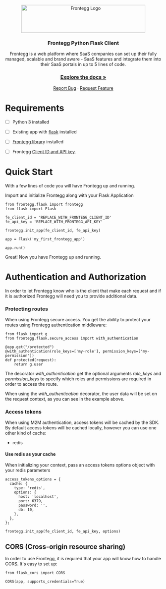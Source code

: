 <br />
<div align="center">
<img src="https://fronteggstuff.blob.core.windows.net/frongegg-logos/logo-transparent.png" alt="Frontegg Logo" width="400" height="90">

<h3 align="center">Frontegg Python Flask Client</h3>

  <p align="center">
    Frontegg is a web platform where SaaS companies can set up their fully managed, scalable and brand aware - SaaS features and integrate them into their SaaS portals in up to 5 lines of code.
    <br />
    <h3><a href="https://docs.frontegg.com/docs/using-frontegg-sdk"><strong>Explore the docs »</strong></a></h3>
    <a href="https://github.com/frontegg/python-sdk/issues">Report Bug</a>
    ·
    <a href="https://github.com/frontegg/python-sdk/issues">Request Feature</a>
  </p>
</div>
  
# Requirements  

 - [ ] Python 3 installed
 - [ ] Existing app with [flask](https://pypi.org/project/Flask/) installed
 - [ ] [Frontegg library](https://pypi.org/project/frontegg/) installed
 - [ ] Frontegg [Client ID and API key](https://portal.frontegg.com/administration).


# Quick Start

With a few lines of code you will have Frontegg up and running.

Import and initialize Frontegg along with your Flask Application

    from frontegg.flask import frontegg
    from flask import Flask
        
    fe_client_id = 'REPLACE_WITH_FRONTEGG_CLIENT_ID'
    fe_api_key = 'REPLACE_WITH_FRONTEGG_API_KEY'

    frontegg.init_app(fe_client_id, fe_api_key)

    app = Flask('my_first_frontegg_app')
	
	app.run()

Great! Now you have Frontegg up and running. 

# Authentication and Authorization
In order to let Frontegg know who is the client that make each request and if it is authorized Frontegg will need you to provide additional data.

### Protecting routes
When using Frontegg secure access. You get the ability to protect your routes using Frontegg authentication middleware:

    from flask import g
    from frontegg.flask.secure_access import with_authentication
    
    @app.get("/protected")
    @with_authentication(role_keys=['my-role'], permission_keys=['my-permission'])
	def protected(request):  
	    return g.user

The decorator *with_authentication* get the optional arguments *role_keys* and *permission_keys* to specify which roles and permissions are required in order to access the route.

When using the *with_authentication* decorator, the user data will be set on the request context, as you can see in the example above.

### Access tokens

When using M2M authentication, access tokens will be cached by the SDK.
By default access tokens will be cached locally, however you can use one other kind of cache:

- redis

#### Use redis as your cache
When initializing your context, pass an access tokens options object with your redis parameters

    access_tokens_options = {
      cache: {
        type: 'redis',
        options: {
          host: 'localhost',
          port: 6379,
          password: '',
          db: 10,
        },
      },
    };
    
    frontegg.init_app(fe_client_id, fe_api_key, options)


## CORS (Cross-origin resource sharing)
In order to use Frontegg, it is required that your app will know how to handle CORS.
It's easy to set up:

    from flask_cors import CORS
    
    CORS(app, supports_credentials=True)
